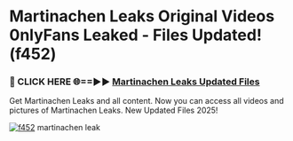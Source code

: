 # Martinachen Leaks Original Videos 0nlyFans Leaked - Files Updated! (f452)

<h3>🔴 CLICK HERE 🌐==►► <a href="https://tinyurl.com/brd5kh86" rel="nofollow">Martinachen Leaks Updated Files</a></h3>

Get Martinachen Leaks and all content. Now you can access all videos and pictures of Martinachen Leaks. New Updated Files 2025!

[![f452](https://i.imgur.com/K7sEzmb.gif)](https://tinyurl.com/brd5kh86)
martinachen leak